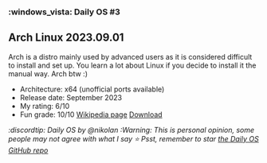### :windows_vista: Daily OS #3
## Arch Linux 2023.09.01
Arch is a distro mainly used by advanced users as it is considered difficult to install and set up. You learn a lot about Linux if you decide to install it the manual way. Arch btw :)
- Architecture: x64 (unofficial ports available)
- Release date: September 2023
- My rating: 6/10
- Fun grade: 10/10
[Wikipedia page](<https://en.wikipedia.org/wiki/Arch_Linux>) [Download](<https://archlinux.org/download/>)

*:discordtip: Daily OS by @nikolan*
*:Warning: This is personal opinion, some people may not agree with what I say*
*⭐️ Psst, remember to star [the Daily OS GitHub repo](<https://github.com/nikolan123/daily-os>)*
